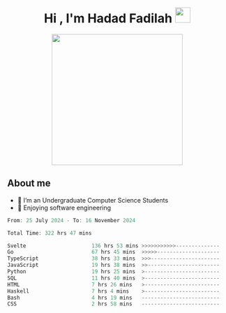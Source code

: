 <h1 align="center">Hi , I'm Hadad Fadilah <img src="https://media.giphy.com/media/hvRJCLFzcasrR4ia7z/giphy.gif" width="35"></h1>

<p align="center">
<img src="https://media.tenor.com/78dNivDemDAAAAAi/speech-bubble-venti.gif" width="300"/>    
</p>


##  About me
- 🔭 I’m an Undergraduate Computer Science Students
- 🌱 Enjoying software engineering

<!--START_SECTION:waka-->

```go
From: 25 July 2024 - To: 16 November 2024

Total Time: 322 hrs 47 mins

Svelte                     136 hrs 53 mins >>>>>>>>>>>--------------   42.15 %
Go                         67 hrs 45 mins  >>>>>--------------------   20.86 %
TypeScript                 38 hrs 33 mins  >>>----------------------   11.87 %
JavaScript                 19 hrs 38 mins  >>-----------------------   06.05 %
Python                     19 hrs 25 mins  >------------------------   05.98 %
SQL                        11 hrs 40 mins  >------------------------   03.60 %
HTML                       7 hrs 26 mins   >------------------------   02.29 %
Haskell                    7 hrs 4 mins    >------------------------   02.18 %
Bash                       4 hrs 19 mins   -------------------------   01.33 %
CSS                        2 hrs 58 mins   -------------------------   00.92 %
```

<!--END_SECTION:waka-->




<!--
**Fadil-Tao/Fadil-Tao** is a ✨ _special_ ✨ repository because its `README.md` (this file) appears on your GitHub profile.


